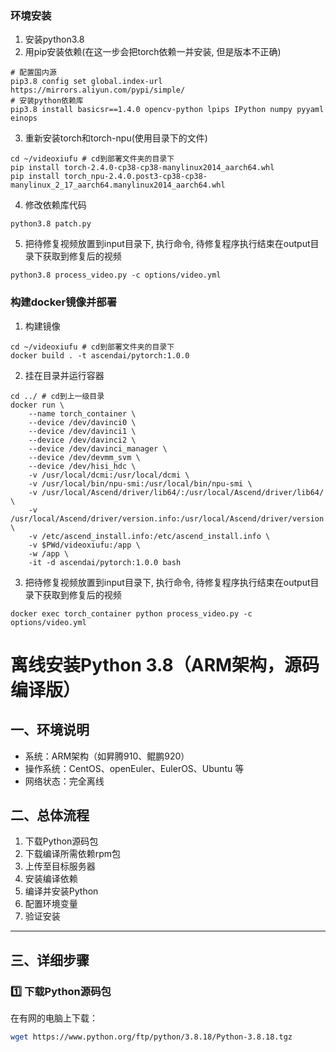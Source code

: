 ### 环境安装

1. 安装python3.8
2. 用pip安装依赖(在这一步会把torch依赖一并安装, 但是版本不正确)
```shell
# 配置国内源
pip3.8 config set global.index-url https://mirrors.aliyun.com/pypi/simple/
# 安装python依赖库
pip3.8 install basicsr==1.4.0 opencv-python lpips IPython numpy pyyaml einops
```
3. 重新安装torch和torch-npu(使用目录下的文件)
```shell
cd ~/videoxiufu # cd到部署文件夹的目录下
pip install torch-2.4.0-cp38-cp38-manylinux2014_aarch64.whl
pip install torch_npu-2.4.0.post3-cp38-cp38-manylinux_2_17_aarch64.manylinux2014_aarch64.whl
```
4. 修改依赖库代码
```shell
python3.8 patch.py
```
5. 把待修复视频放置到input目录下, 执行命令, 待修复程序执行结束在output目录下获取到修复后的视频
```shell
python3.8 process_video.py -c options/video.yml
```


### 构建docker镜像并部署

1. 构建镜像
```shell
cd ~/videoxiufu # cd到部署文件夹的目录下
docker build . -t ascendai/pytorch:1.0.0
```
2. 挂在目录并运行容器
```shell
cd ../ # cd到上一级目录
docker run \
    --name torch_container \
    --device /dev/davinci0 \
    --device /dev/davinci1 \
    --device /dev/davinci2 \
    --device /dev/davinci_manager \
    --device /dev/devmm_svm \
    --device /dev/hisi_hdc \
    -v /usr/local/dcmi:/usr/local/dcmi \
    -v /usr/local/bin/npu-smi:/usr/local/bin/npu-smi \
    -v /usr/local/Ascend/driver/lib64/:/usr/local/Ascend/driver/lib64/ \
    -v /usr/local/Ascend/driver/version.info:/usr/local/Ascend/driver/version.info \
    -v /etc/ascend_install.info:/etc/ascend_install.info \
    -v $PWd/videoxiufu:/app \
    -w /app \
    -it -d ascendai/pytorch:1.0.0 bash
```
3. 把待修复视频放置到input目录下, 执行命令, 待修复程序执行结束在output目录下获取到修复后的视频
```shell
docker exec torch_container python process_video.py -c options/video.yml
```







# 离线安装Python 3.8（ARM架构，源码编译版）

## 一、环境说明

- 系统：ARM架构（如昇腾910、鲲鹏920）
- 操作系统：CentOS、openEuler、EulerOS、Ubuntu 等
- 网络状态：完全离线

## 二、总体流程

1. 下载Python源码包
2. 下载编译所需依赖rpm包
3. 上传至目标服务器
4. 安装编译依赖
5. 编译并安装Python
6. 配置环境变量
7. 验证安装

---

## 三、详细步骤

### 1️⃣ 下载Python源码包

在有网的电脑上下载：

```bash
wget https://www.python.org/ftp/python/3.8.18/Python-3.8.18.tgz
```
